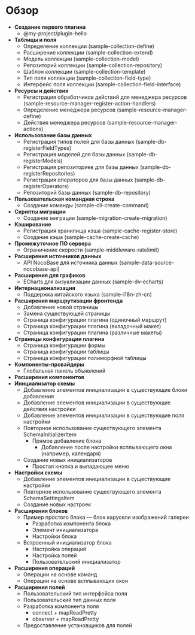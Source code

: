 # Обзор

- **Создание первого плагина**
  - @my-project/plugin-hello
- **Таблицы и поля**
  - Определение коллекции (sample-collection-define)
  - Расширение коллекции (sample-collection-extend)
  - Модель коллекции (sample-collection-model)
  - Репозиторий коллекции (sample-collection-repository)
  - Шаблон коллекции (sample-collection-template)
  - Тип поля коллекции (sample-collection-field-type)
  - Интерфейс поля коллекции (sample-collection-field-interface)
- **Ресурсы и действия**
  - Регистрация обработчиков действий для менеджера ресурсов (sample-resource-manager-register-action-handlers)
  - Определение менеджера ресурсов (sample-resource-manager-define)
  - Действия менеджера ресурсов (sample-resource-manager-actions)
- **Использование базы данных**
  - Регистрация типов полей для базы данных (sample-db-registerFieldTypes)
  - Регистрация моделей для базы данных (sample-db-registerModels)
  - Регистрация репозиториев для базы данных (sample-db-registerRepositories)
  - Регистрация операторов для базы данных (sample-db-registerOperators)
  - Репозиторий базы данных (sample-db-repository)
- **Пользовательская командная строка**
  - Создание команды (sample-cli-create-command)
- **Скрипты миграции**
  - Создание миграции (sample-migration-create-migration)
- **Кэширование**
  - Регистрация хранилища кэша (sample-cache-register-store)
  - Создание кэша (sample-cache-create-cache)
- **Промежуточное ПО сервера**
  - Ограничение скорости (sample-middleware-ratelimit)
- **Расширения источников данных**
  - API NocoBase для источника данных (sample-data-source-nocobase-api)
- **Расширения для графиков**
  - ECharts для визуализации данных (sample-dv-echarts)
- **Интернационализация**
  - Поддержка китайского языка (sample-i18n-zh-cn)
- **Расширения маршрутизации фронтенда**
  - Добавление новой страницы
  - Замена существующей страницы
  - Страница конфигурации плагина (одиночный маршрут)
  - Страница конфигурации плагина (вкладочный макет)
  - Страница конфигурации плагина (различные макеты)
- **Страницы конфигурации плагина**
  - Страница конфигурации формы
  - Страница конфигурации таблицы
  - Страница конфигурации полиморфной таблицы
- **Компоненты-провайдеры**
  - Глобальная панель объявлений
- **Расширения компонентов**
- **Инициализатор схемы**
  - Добавление элементов инициализации в существующие блоки добавления
  - Добавление элементов инициализации в существующие действия настройки
  - Добавление элементов инициализации в существующие поля настройки
  - Повторное использование существующего элемента SchemaInitializerItem
    - Прямое добавление блока
      - Добавление после настройки всплывающего окна (например, календаря)
  - Создание новых инициализаторов
    - Простая кнопка и выпадающее меню
- **Настройки схемы**
  - Добавление элементов инициализации в существующие настройки
  - Повторное использование существующего элемента SchemaSettingsItem
  - Создание новых настроек
- **Расширения блоков**
  - Пример простого блока — блок карусели изображений галереи
    - Разработка компонента блока
    - Элемент инициализатора
    - Настройки блока
  - Встроенный инициализатор блока
    - Настройка операций
    - Настройка полей
    - Пользовательский инициализатор
- **Расширения операций**
  - Операции на основе команд
  - Операции на основе всплывающих окон
- **Расширения полей**
  - Пользовательский тип интерфейса поля
  - Пользовательский тип данных поля
  - Разработка компонента поля
    - connect + mapReadPretty
    - observer + mapReadPretty
  - Предоставление установщиков для полей
